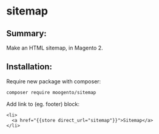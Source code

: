 # sitemap

## Summary:

Make an HTML sitemap, in Magento 2.

## Installation:

Require new package with composer:
```bash
composer require moogento/sitemap
```

Add link to (eg. footer) block:
```
<li>
  <a href="{{store direct_url="sitemap"}}">Sitemap</a>
</li>
```
